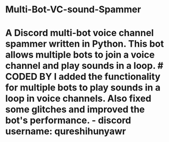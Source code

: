 # Multi-Bot-VC-sound-Spammer
# A Discord multi-bot voice channel spammer written in Python. This bot allows multiple bots to join a voice channel and play sounds in a loop.  # CODED BY         I added the functionality for multiple bots to play sounds in a loop in voice channels. Also fixed some glitches and improved the bot's performance.  - discord username: qureshihunyawr
